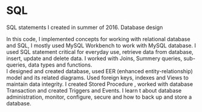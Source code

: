 # SQL
SQL statements I created in summer of 2016. Database design

In this code, I implemented concepts for working with relational database and SQL, I mostly used MySQL Workbench 
to work with MySQL database. I used SQL statement critical for everyday use, retrieve data from database, insert,
update and delete data. I worked with Joins, Summery queries, sub-queries, data types and functions.  
I designed and created database, used EER (enhanced entity-relationship) model and its related diagrams. Used foreign keys,
indexes and Views to maintain data integrity. I created Stored Procedure , worked with database Transaction  and created 
Triggers and Events. I learn t about database administration, monitor, configure, secure and how to back up and store a 
database.
